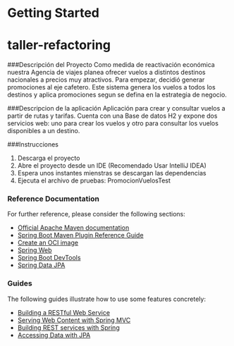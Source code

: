 # Getting Started
# taller-refactoring

###Descripción del Proyecto
Como medida de reactivación económica nuestra Agencia de viajes planea ofrecer vuelos
a distintos destinos nacionales a precios muy atractivos.
Para empezar, decidió generar promociones al eje cafetero.
Este sistema genera los vuelos a todos los destinos y aplica promociones segun se defina en la estrategia de negocio.

###Descripcion de la aplicación
Aplicación para crear y consultar vuelos a partir de rutas y tarifas.
Cuenta con una Base de datos H2
y expone dos servicios web:
uno para crear los vuelos y
otro para consultar los vuelos disponibles a un destino.

###Instrucciones

1. Descarga el proyecto
2. Abre el proyecto desde un IDE (Recomendado Usar IntelliJ IDEA)
3. Espera unos instantes mienstras se descargan las dependencias
4. Ejecuta el archivo de pruebas: PromocionVuelosTest

### Reference Documentation

For further reference, please consider the following sections:

* [Official Apache Maven documentation](https://maven.apache.org/guides/index.html)
* [Spring Boot Maven Plugin Reference Guide](https://docs.spring.io/spring-boot/docs/2.5.2/maven-plugin/reference/html/)
* [Create an OCI image](https://docs.spring.io/spring-boot/docs/2.5.2/maven-plugin/reference/html/#build-image)
* [Spring Web](https://docs.spring.io/spring-boot/docs/2.5.2/reference/htmlsingle/#boot-features-developing-web-applications)
* [Spring Boot DevTools](https://docs.spring.io/spring-boot/docs/2.5.2/reference/htmlsingle/#using-boot-devtools)
* [Spring Data JPA](https://docs.spring.io/spring-boot/docs/2.5.2/reference/htmlsingle/#boot-features-jpa-and-spring-data)

### Guides

The following guides illustrate how to use some features concretely:

* [Building a RESTful Web Service](https://spring.io/guides/gs/rest-service/)
* [Serving Web Content with Spring MVC](https://spring.io/guides/gs/serving-web-content/)
* [Building REST services with Spring](https://spring.io/guides/tutorials/bookmarks/)
* [Accessing Data with JPA](https://spring.io/guides/gs/accessing-data-jpa/)

